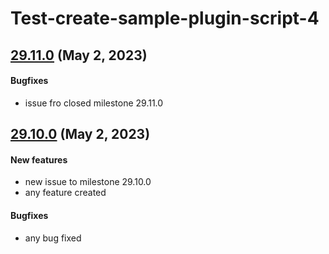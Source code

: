 # Test-create-sample-plugin-script-4
## [29.11.0](29.11.0) (May 2, 2023)
#### Bugfixes

  * issue fro closed milestone 29.11.0

##  [29.10.0](29.10.0) (May 2, 2023)
#### New features

  * new issue to milestone 29.10.0
  * any feature created

#### Bugfixes

  * any bug fixed

